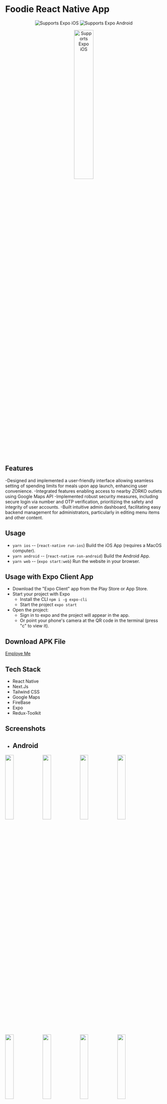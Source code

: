 # Foodie React Native App
 
  <p align="center">
    <!-- iOS -->
    <img alt="Supports Expo iOS" longdesc="Supports Expo iOS" src="https://img.shields.io/badge/iOS-4630EB.svg?style=flat-square&logo=APPLE&labelColor=999999&logoColor=fff" />
    <!-- Android -->
    <img alt="Supports Expo Android" longdesc="Supports Expo Android" src="https://img.shields.io/badge/Android-4630EB.svg?style=flat-square&logo=ANDROID&labelColor=A4C639&logoColor=fff" />
  </p>
</p>

<p align="center">
    <img alt="Supports Expo iOS" longdesc="Supports Expo iOS" src="https://github.com/ask2901/ZORKO/assets/109283594/c7fa3206-06a2-418c-ae7a-633064e5b707" width="35%"/>
  </p>

## Features

-Designed and implemented a user-friendly interface allowing seamless setting of spending limits for meals upon app launch, enhancing user convenience.
-Integrated features enabling access to nearby ZORKO outlets using Google Maps API
-Implemented robust security measures, including secure login via number and OTP verification, prioritizing the safety and integrity of user accounts.
-Built intuitive admin dashboard, facilitating easy backend management for administrators, particularly in editing menu items and other content.

## Usage

- `yarn ios` -- (`react-native run-ios`) Build the iOS App (requires a MacOS computer).
- `yarn android` -- (`react-native run-android`) Build the Android App.
- `yarn web` -- (`expo start:web`) Run the website in your browser.

## Usage with Expo Client App

- Download the "Expo Client" app from the Play Store or App Store.
- Start your project with Expo
  - Install the CLI `npm i -g expo-cli`
  - Start the project `expo start`
- Open the project:
  - Sign in to expo and the project will appear in the app.
  - Or point your phone's camera at the QR code in the terminal (press "c" to view it).

## Download APK File

<a href="https://expo.dev/accounts/ask2901/projects/EmployMe/builds/43493da9-6624-48dc-a3da-b2632088b977">Employe Me</a>

## Tech Stack 

- React Native
- Next.Js
- Tailwind CSS
- Google Maps
- FireBase
- Expo
- Redux-Toolkit

## Screenshots
  
- ## Android

<img src="https://github.com/ask2901/EmployMe/assets/109283594/e16fc894-d790-4a6b-9a58-109b1d205947" width="23%">
<img src="https://github.com/ask2901/EmployMe/assets/109283594/8c06c799-d27a-435b-b0b9-263d11d1a1de" width="23%">    <img src="https://github.com/ask2901/EmployMe/assets/109283594/3b016991-6655-40db-8e11-664455a0ace1" width="23%">     <img src="https://github.com/ask2901/EmployMe/assets/109283594/09eecb06-31ad-46e0-bf46-66b285873d13" width="23%">     <img src="https://github.com/ask2901/EmployMe/assets/109283594/4a44c99c-144b-4a1b-91c7-15aff16b7e3c" width="23%">     <img src="https://github.com/ask2901/EmployMe/assets/109283594/7b765b98-47ad-4822-924e-31e0b661e586" width="23%">     <img src="https://github.com/ask2901/EmployMe/assets/109283594/5fc0d23a-d290-4af8-a2e7-3b542ab8692c" width="23%">     <img src="https://github.com/ask2901/EmployMe/assets/109283594/fce9841b-1535-4317-ad7c-dbb05a98a83c" width="23%">     <img src="https://github.com/ask2901/EmployMe/assets/109283594/5c54e567-352a-4045-9e19-e27b3adaaf91" width="23%">     <img src="https://github.com/ask2901/EmployMe/assets/109283594/e507b093-5561-4fd4-bbed-1d7e6bf7daf7" width="23%">     <img src="https://github.com/ask2901/EmployMe/assets/109283594/8186b5cb-f44c-4831-9d21-428c182c42ee" width="23%">
<img src="https://github.com/ask2901/EmployMe/assets/109283594/7b8041a5-27a3-4f89-8b13-19b34aac17ea" width="23%">
<img src="https://github.com/ask2901/EmployMe/assets/109283594/1ed970cf-7940-471e-9cd4-8724bbd0f735" width="23%">
  

## Thank You ❤️
